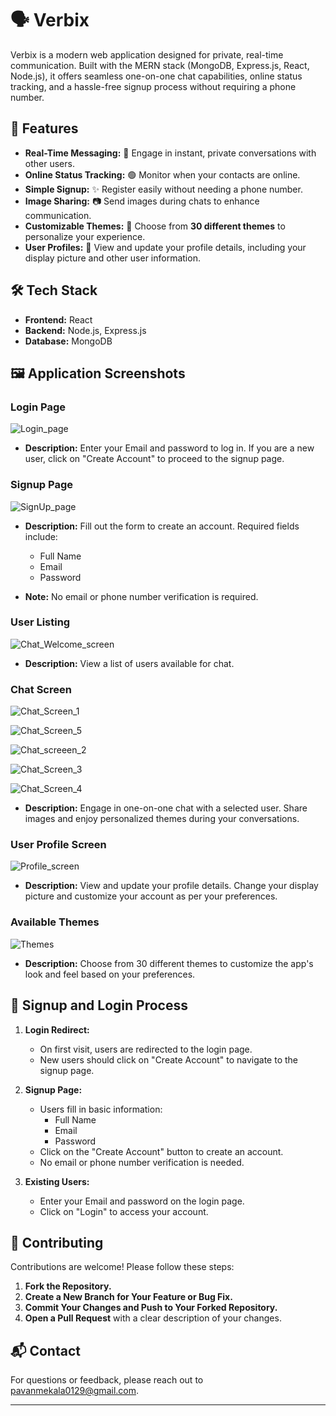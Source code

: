 # 🗣️ Verbix

Verbix is a modern web application designed for private, real-time communication. Built with the MERN stack (MongoDB, Express.js, React, Node.js), it offers seamless one-on-one chat capabilities, online status tracking, and a hassle-free signup process without requiring a phone number.

## 🌟 Features

- **Real-Time Messaging:** 💬 Engage in instant, private conversations with other users.
- **Online Status Tracking:** 🟢 Monitor when your contacts are online.
- **Simple Signup:** ✨ Register easily without needing a phone number.
- **Image Sharing:** 📷 Send images during chats to enhance communication.
- **Customizable Themes:** 🎨 Choose from **30 different themes** to personalize your experience.
- **User Profiles:** 👤 View and update your profile details, including your display picture and other user information.

## 🛠️ Tech Stack

- **Frontend:** React
- **Backend:** Node.js, Express.js
- **Database:** MongoDB

## 🖼️ Application Screenshots

### Login Page
![Login_page](https://github.com/user-attachments/assets/9c6989f7-562d-4bf2-9bde-f436152dd59d)

- **Description:** Enter your Email and password to log in. If you are a new user, click on "Create Account" to proceed to the signup page.

### Signup Page
![SignUp_page](https://github.com/user-attachments/assets/f08fb4ba-099d-4e19-b6be-f72cea7ff26b)

- **Description:** Fill out the form to create an account. Required fields include:
  - Full Name
  - Email
  - Password

- **Note:** No email or phone number verification is required.

### User Listing
![Chat_Welcome_screen](https://github.com/user-attachments/assets/1375498c-c6c2-4b38-9509-c50cc42a01f5)

- **Description:** View a list of users available for chat.

### Chat Screen
![Chat_Screen_1](https://github.com/user-attachments/assets/63372d63-caa0-476e-980b-13e098f5bc66)

![Chat_Screen_5](https://github.com/user-attachments/assets/66fe482b-407a-4ed3-bc88-12bdae37c1bc)

![Chat_screeen_2](https://github.com/user-attachments/assets/d8d5264b-c715-4af6-9771-0cbb4149077d)

![Chat_Screen_3](https://github.com/user-attachments/assets/e2c0c84f-feb6-4dfe-a040-547d599310a1)

![Chat_Screen_4](https://github.com/user-attachments/assets/034fb81f-f78a-42ef-a45f-e5036ba56d0b)

- **Description:** Engage in one-on-one chat with a selected user. Share images and enjoy personalized themes during your conversations.

### User Profile Screen
![Profile_screen](https://github.com/user-attachments/assets/897c64df-a672-481e-afe4-8a37b9efe57b)

- **Description:** View and update your profile details. Change your display picture and customize your account as per your preferences.

### Available Themes
![Themes](https://github.com/user-attachments/assets/6687069b-cee4-48e4-96d7-f086d265da81)

- **Description:** Choose from 30 different themes to customize the app's look and feel based on your preferences.

## 🔄 Signup and Login Process

1. **Login Redirect:**
   - On first visit, users are redirected to the login page.
   - New users should click on "Create Account" to navigate to the signup page.

2. **Signup Page:**
   - Users fill in basic information:
     - Full Name
     - Email
     - Password
   - Click on the "Create Account" button to create an account.
   - No email or phone number verification is needed.

3. **Existing Users:**
   - Enter your Email and password on the login page.
   - Click on "Login" to access your account.

## 🤝 Contributing

Contributions are welcome! Please follow these steps:

1. **Fork the Repository.**
2. **Create a New Branch for Your Feature or Bug Fix.**
3. **Commit Your Changes and Push to Your Forked Repository.**
4. **Open a Pull Request** with a clear description of your changes.

## 📬 Contact

For questions or feedback, please reach out to [pavanmekala0129@gmail.com](mailto:pavanmekala0129@gmail.com).

---
